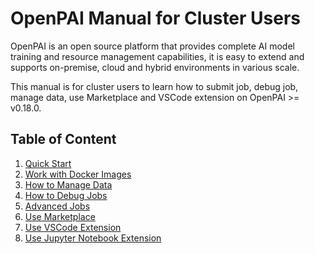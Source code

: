# OpenPAI Manual for Cluster Users

OpenPAI is an open source platform that provides complete AI model training and resource management capabilities, it is easy to extend and supports on-premise, cloud and hybrid environments in various scale.

This manual is for cluster users to learn how to submit job, debug job, manage data, use Marketplace and VSCode extension on OpenPAI >= v0.18.0.

## Table of Content

1. [Quick Start](./quick-start.md)
2. [Work with Docker Images](./work-with-docker-images.md)
3. [How to Manage Data](./how-to-manage-data.md)
4. [How to Debug Jobs](./how-to-debug-jobs.md)
5. [Advanced Jobs](./advanced-jobs.md)
6. [Use Marketplace](./use-marketplace.md)
7. [Use VSCode Extension](./use-vscode-extension.md)
8. [Use Jupyter Notebook Extension](./use-jupyter-notebook-extension.md)